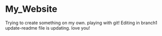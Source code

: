 # My_Website
Trying to create something on my own.
playing with git!
Editing in branch1
update-readme file is updating.
love you!
